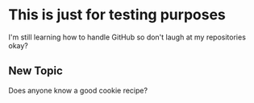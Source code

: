 # This is just for testing purposes

I'm still learning how to handle GitHub so don't laugh at my repositories okay?

## New Topic

Does anyone know a good cookie recipe?
